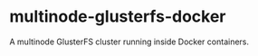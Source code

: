 multinode-glusterfs-docker
==========================

A multinode GlusterFS cluster running inside Docker containers.
